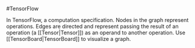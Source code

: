 #TensorFlow

In TensorFlow, a computation specification. Nodes in the graph
represent operations. Edges are directed and represent passing the result
of an operation (a [[Tensor|Tensor]]) as an
operand to another operation. Use
[[TensorBoard|TensorBoard]] to visualize a graph.

